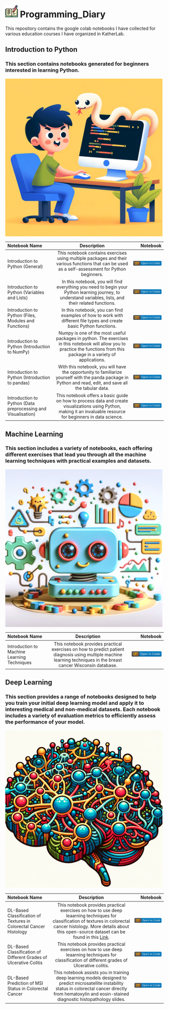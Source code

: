 #  <img src="imgs/writing.png" width="40" height="40"> Programming_Diary
This repository contains the google colab notebooks I have collected for various education courses I have organized in KatherLab. 
## Introduction to Python
### This section contains notebooks generated for beginners interested in learning Python. 

<img src="imgs/DALLE2_Generated_PythonBeginner.png" width="500" height="500">

| Notebook Name | Description | Notebook |
| :--- | :---: | ---: |
| Introduction to Python (General) | This notebook contains exercises using multiple packages and their various functions that can be used as a self-assessment for Python beginners. | [![](imgs/colab.svg)](https://colab.research.google.com/drive/1hHaPlcQforibXmB807WPAUMpwe1Ls6c6?usp=sharing)
| Introduction to Python (Variables and Lists) | In this notebook, you will find everything you need to begin your Python learning journey, to understand variables, lists, and their related functions. | [![](imgs/colab.svg)](https://colab.research.google.com/drive/1xc37x1XpbHd_HhnrUj25wzpTEYES8mFb?usp=sharing)
| Introduction to Python (Files, Modules and Functions) | In this notebook, you can find examples of how to work with different file types and create basic Python functions. | [![colab](imgs/colab.svg)](https://colab.research.google.com/drive/1_T_LcCXOkHdVRghm8JHiAojGTA8A1IcU?usp=sharing)
| Introduction to Python (Introduction to NumPy) | Numpy is one of the most useful packages in python. The exercises in this notebook will allow you to practice the functions from this package in a variety of applications. | [![](imgs/colab.svg)](https://colab.research.google.com/drive/1G7Rfw_rEziq7A83seukxQ2Taw1Cp6w1q?usp=sharing)
| Introduction to Python (Introduction to pandas) | With this notebook, you will have the opportunity to familiarize yourself with the panda package in Python and read, edit, and save all the tabular data. | [![](imgs/colab.svg)](https://colab.research.google.com/drive/1G7Rfw_rEziq7A83seukxQ2Taw1Cp6w1q?usp=sharing)
| Introduction to Python (Data preprocessing and Visualisation) | This notebook offers a basic guide on how to process data and create visualizations using Python, making it an invaluable resource for beginners in data science. | [![](imgs/colab.svg)](https://colab.research.google.com/drive/1d3HpSD7P17f1q-nNSwB9obBf2pRotwbn?usp=sharing)


## Machine Learning
### This section includes a variety of notebooks, each offering different exercises that lead you through all the machine learning techniques with practical examples and datasets.
<img src="imgs/DALLE2_Generated_MachineLearning.png" width="500" height="500">

| Notebook Name | Description | Notebook |
| :--- | :---: | ---: |
| Introduction to Machine Learning Techniques | This notebook provides practical exercises on how to predict patient diagnosis using multiple machine learning techniques in the breast cancer Wisconsin database. | [![](imgs/colab.svg)](https://colab.research.google.com/drive/1Eyke2V8rf4iLCO86JOu4nZUl1pOZGV-V?usp=sharing)

## Deep Learning
### This section provides a range of notebooks designed to help you train your initial deep learning model and apply it to interesting medical and non-medical datasets. Each notebook includes a variety of evaluation metrics to efficiently assess the performance of your model.
<img src="imgs/DALLE2_Generated_DeepLearning.png" width="500" height="500">

| Notebook Name | Description | Notebook |
| :--- | :---: | ---: |
| DL-Based Classification of Textures in Colorectal Cancer Histology | This notebook provides practical exercises on how to use deep leaarning techniques for classification of textures in colorectal cancer histology. More details about this open-source dataset can be found in this [Link](https://zenodo.org/records/53169).| [![](imgs/colab.svg)](https://colab.research.google.com/drive/15A9fJ9LQ-y-DXJXEKoGKK-Ci4t0qcb-_?usp=sharing)
| DL-Based Classification of Different Grades of Ulcerative Colitis  | This notebook provides practical exercises on how to use deep leaarning techniques for classification of different grades of Ulcerative colitis.| [![](imgs/colab.svg)](https://colab.research.google.com/drive/1LN_5343-cheXG4Bbl1hLQho02Dkqfnxr?usp=sharing)
| DL-Based Prediction of MSI Status in Colorectal Cancer | This notebook assists you in training deep learning models designed to predict microsatellite instability status in colorectal cancer directly from hematoxylin and eosin-stained diagnostic histopathology slides. | [![](imgs/colab.svg)](https://colab.research.google.com/drive/1aTtEW0UIXED0S14C-HEuWZHEwBq4ExPO#scrollTo=3rTIKoOigXA0)

